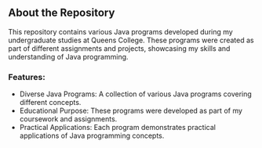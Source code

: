 ## About the Repository
This repository contains various Java programs developed during my undergraduate studies at Queens College. These programs were created as part of different assignments and projects, showcasing my skills and understanding of Java programming.

### Features:
- Diverse Java Programs: A collection of various Java programs covering different concepts.
- Educational Purpose: These programs were developed as part of my coursework and assignments.
- Practical Applications: Each program demonstrates practical applications of Java programming concepts.

